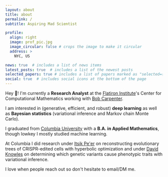 ```yaml
---
layout: about
title: about
permalink: /
subtitle: Aspiring Mad Scientist

profile:
  align: right
  image: prof_pic.jpg
  image_circular: false # crops the image to make it circular
  address: >
    NYC, US

news: true  # includes a list of news items
latest_posts: true  # includes a list of the newest posts
selected_papers: true # includes a list of papers marked as "selected={true}"
social: true  # includes social icons at the bottom of the page
---
```


Hey :wave:! I'm currently a **Research Analyst** at the [Flatiron Institute](https://www.simonsfoundation.org/flatiron/)'s Center for Computational Mathematics working with [Bob Carpenter](https://bob-carpenter.github.io/).

I am interested in (generative, efficient, and robust) **deep learning** as well as **Bayesian statistics** (variational inference and Markov chain Monte Carlo).

I graduated from [Columbia University](https://www.columbia.edu/) with a **B.A. in Applied Mathematics**, though lowkey I mostly studied machine learning.

At Columbia I did research under [Itsik Pe'er](https://www.engineering.columbia.edu/faculty/itsik-peer) on reconstructing evolutionary trees of CRISPR-edited cells with hyperbolic optimization and under [David Knowles](https://davidaknowles.github.io/) on determining which genetic variants cause phenotypic traits with variational inference.

I love when people reach out so don't hesitate to email/DM me.
